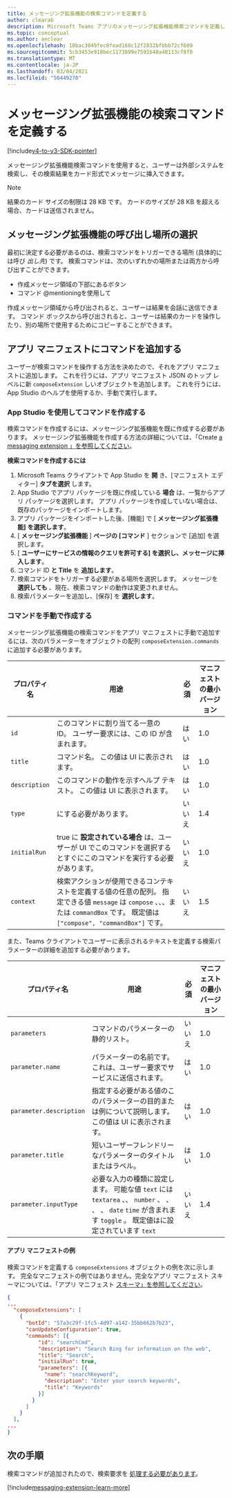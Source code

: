```yaml
---
title: メッセージング拡張機能の検索コマンドを定義する
author: clearab
description: Microsoft Teams アプリのメッセージング拡張機能検索コマンドを定義します。
ms.topic: conceptual
ms.author: anclear
ms.openlocfilehash: 18bac3049fec8fead168c12f2832bfbbb72cf609
ms.sourcegitcommit: 5cb3453e918bec1173899e7591b48a48113cf8f0
ms.translationtype: MT
ms.contentlocale: ja-JP
ms.lasthandoff: 03/04/2021
ms.locfileid: "50449270"
---
```

# <a name="define-messaging-extension-search-commands"></a>メッセージング拡張機能の検索コマンドを定義する

[!include[v4-to-v3-SDK-pointer](~/includes/v4-to-v3-pointer-me.md)]

メッセージング拡張機能検索コマンドを使用すると、ユーザーは外部システムを検索し、その検索結果をカード形式でメッセージに挿入できます。

> [!NOTE]
> 結果のカード サイズの制限は 28 KB です。 カードのサイズが 28 KB を超える場合、カードは送信されません。 

## <a name="choose-messaging-extension-invoke-locations"></a>メッセージング拡張機能の呼び出し場所の選択

最初に決定する必要があるのは、検索コマンドをトリガーできる場所 (具体的には呼び *出し先*) です。 検索コマンドは、次のいずれかの場所または両方から呼び出すことができます。

* 作成メッセージ領域の下部にあるボタン
* コマンド @mentioningを使用して

作成メッセージ領域から呼び出されると、ユーザーは結果を会話に送信できます。 コマンド ボックスから呼び出されると、ユーザーは結果のカードを操作したり、別の場所で使用するためにコピーすることができます。

## <a name="add-the-command-to-your-app-manifest"></a>アプリ マニフェストにコマンドを追加する

ユーザーが検索コマンドを操作する方法を決めたので、それをアプリ マニフェストに追加します。 これを行うには、アプリ マニフェスト JSON のトップ レベルに新 `composeExtension` しいオブジェクトを追加します。 これを行うには、App Studio のヘルプを使用するか、手動で実行します。

### <a name="create-a-command-using-app-studio"></a>App Studio を使用してコマンドを作成する

検索コマンドを作成するには、メッセージング拡張機能を既に作成する必要があります。 メッセージング拡張機能を作成する方法の詳細については、「Create [a messaging extension 」を参照してください](~/messaging-extensions/how-to/create-messaging-extension.md)。

**検索コマンドを作成するには**

1. Microsoft Teams クライアントで App Studio を **開** き、[マニフェスト エディター] **タブを選択** します。
1. App Studio でアプリ パッケージを既に作成している **場合** は、一覧からアプリ パッケージを選択します。 アプリ パッケージを作成していない場合は、既存のパッケージをインポートします。
1. アプリ パッケージをインポートした後、[機能] で [ **メッセージング拡張機能]** **を選択します**。
1. [ **メッセージング拡張機能** ] **ページの [コマンド** ] セクションで [追加] を選択します。
1. [ **ユーザーにサービスの情報のクエリを許可する] を選択し、メッセージに挿入します**。
1. コマンド ID **と Title** を **追加します**。
1. 検索コマンドをトリガーする必要がある場所を選択します。 メッセージを **選択しても** 、現在、検索コマンドの動作は変更されません。
1. 検索パラメーターを追加し、[保存] を **選択します**。
 
### <a name="manually-create-a-command"></a>コマンドを手動で作成する

メッセージング拡張機能の検索コマンドをアプリ マニフェストに手動で追加するには、次のパラメーターをオブジェクトの配列 `composeExtension.commands` に追加する必要があります。

| プロパティ名 | 用途 | 必須 | マニフェストの最小バージョン |
|---|---|---|---|
| `id` | このコマンドに割り当てる一意の ID。 ユーザー要求には、この ID が含まれます。 | はい | 1.0 |
| `title` | コマンド名。 この値は UI に表示されます。 | はい | 1.0 |
| `description` | このコマンドの動作を示すヘルプ テキスト。 この値は UI に表示されます。 | はい | 1.0 |
| `type` | にする必要があります。 | いいえ | 1.4 |
|`initialRun` | true に **設定されている場合** は、ユーザーが UI でこのコマンドを選択するとすぐにこのコマンドを実行する必要があります。 | いいえ | 1.0 |
| `context` | 検索アクションが使用できるコンテキストを定義する値の任意の配列。 指定できる値 `message` は `compose` 、、、または `commandBox` です。 既定値は `["compose", "commandBox"]` です。 | いいえ | 1.5 |

また、Teams クライアントでユーザーに表示されるテキストを定義する検索パラメーターの詳細を追加する必要があります。

| プロパティ名 | 用途 | 必須 | マニフェストの最小バージョン |
|---|---|---|---|
| `parameters` | コマンドのパラメーターの静的リスト。 | いいえ | 1.0 |
| `parameter.name` | パラメーターの名前です。 これは、ユーザー要求でサービスに送信されます。 | はい | 1.0 |
| `parameter.description` | 指定する必要がある値のこのパラメーターの目的または例について説明します。 この値は UI に表示されます。 | はい | 1.0 |
| `parameter.title` | 短いユーザーフレンドリーなパラメーターのタイトルまたはラベル。 | はい | 1.0 |
| `parameter.inputType` | 必要な入力の種類に設定します。 可能な値 `text` には `textarea` 、、 `number` 、 、 、 、 `date` `time` が含まれます `toggle` 。 既定値はに設定されています `text` | いいえ | 1.4 |

#### <a name="app-manifest-example"></a>アプリ マニフェストの例

検索コマンドを定義する `composeExtensions` オブジェクトの例を次に示します。 完全なマニフェストの例ではありません。完全なアプリ マニフェスト スキーマについては、「アプリ マニフェスト [スキーマ」を参照してください](~/resources/schema/manifest-schema.md)。

```json
{
...
  "composeExtensions": [
    {
      "botId": "57a3c29f-1fc5-4d97-a142-35bb662b7b23",
      "canUpdateConfiguration": true,
      "commands": [{
          "id": "searchCmd",
          "description": "Search Bing for information on the web",
          "title": "Search",
          "initialRun": true,
          "parameters": [{
            "name": "searchKeyword",
            "description": "Enter your search keywords",
            "title": "Keywords"
          }]
        }
      ]
    }
  ],
...
}
```

## <a name="next-steps"></a>次の手順

検索コマンドが追加されたので、検索要求を [処理する必要があります](~/messaging-extensions/how-to/search-commands/respond-to-search.md)。

[!include[messaging-extension-learn-more](~/includes/messaging-extensions/learn-more.md)]

